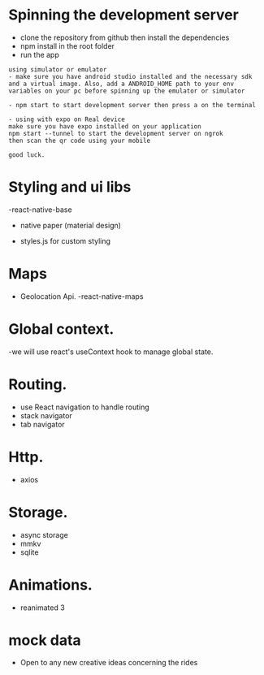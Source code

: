 # Spinning the development server

- clone the repository from github then install the dependencies
- npm install in the root folder
- run the app

```
using simulator or emulator
- make sure you have android studio installed and the necessary sdk and a virtual image. Also, add a ANDROID_HOME path to your env variables on your pc before spinning up the emulator or simulator

- npm start to start development server then press a on the terminal

- using with expo on Real device
make sure you have expo installed on your application
npm start --tunnel to start the development server on ngrok
then scan the qr code using your mobile

good luck.
```

# Styling and ui libs

-react-native-base

- native paper (material design)

- styles.js for custom styling

# Maps

- Geolocation Api.
  -react-native-maps

# Global context.

-we will use react's useContext hook to manage global state.

# Routing.

- use React navigation to handle routing
- stack navigator
- tab navigator

# Http.

- axios

# Storage.

- async storage
- mmkv
- sqlite

# Animations.

- reanimated 3

# mock data

- Open to any new creative ideas concerning the rides
